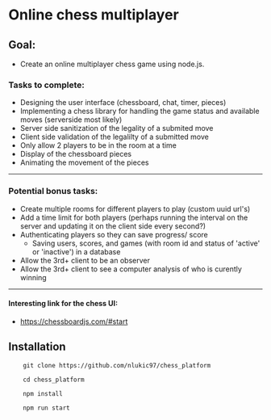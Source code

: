 # Online chess multiplayer
## Goal:
- Create an online multiplayer chess game using node.js.

### Tasks to complete:
- Designing the user interface (chessboard, chat, timer, pieces)
- Implementing a chess library for handling the game status and available moves (serverside most likely)
- Server side sanitization of the legality of a submited move
- Client side validation of the legalilty of a submitted move
- Only allow 2 players to be in the room at a time
- Display of the chessboard pieces
- Animating the movement of the pieces
---
### Potential bonus tasks:
- Create multiple rooms for different players to play (custom uuid url's)
- Add a time limit for both players (perhaps running the interval on the server and updating it on the client side every second?)
- Authenticating players so they can save progress/ score
    - Saving users, scores, and games (with room id and status of 'active' or 'inactive') in a database
- Allow the 3rd+ client to be an observer
- Allow the 3rd+ client to see a computer analysis of who is curently winning
---

#### Interesting link for the chess UI:
- https://chessboardjs.com/#start

## Installation
        git clone https://github.com/nlukic97/chess_platform

        cd chess_platform 
        
        npm install

        npm run start
